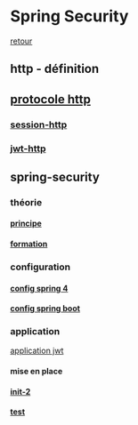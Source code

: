 # Spring Security

[retour](../index-spring.md)

## http - définition

## [protocole http](./http/protocole-http/protocole-http.md)

### [session-http](./http/connexion-session-cookies/sessions-http.md)

### [jwt-http](./http/connexion-jwt/notes-jwt.md)

## spring-security

### théorie

#### [principe](./principe/spring-security.md)

#### <a href="./Formation%20Spring%20Security.pdf" target="_blanck">formation</a>

### configuration

#### [config spring 4](./mise-en-place/config-sp4/config-sp4.md)

#### [config spring boot](./mise-en-place/config-sp4/config-spb.md)

### application

[application jwt](./http/connexion-jwt-application/spring-security-jwt-application.md)

#### mise en place

#### [init-2](./mise-en-place/init-spring-security.md)

#### [test](./mise-en-place/how-to-test.md)
